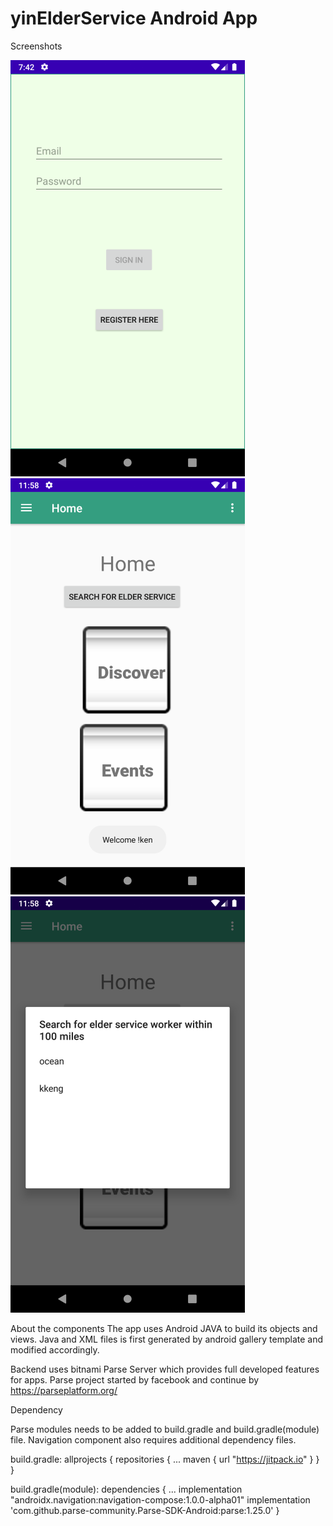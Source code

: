 
# yinElderService Android App


Screenshots

![LOGIN SCREEn](/doc/elderservice/Screenshot_1604634177_small.png)
![HOME](/doc/elderservice/Screenshot_1604649486_small.png)
![SEARCH](/doc/elderservice/Screenshot_1604649499_small.png)

About the components
The app uses Android JAVA to build its objects and views. Java and XML files is first generated by
android gallery template and modified accordingly.

Backend uses bitnami Parse Server which provides full developed features for apps. Parse project
started by facebook and continue by  https://parseplatform.org/

Dependency

Parse modules needs to be added to build.gradle and build.gradle(module) file.
Navigation component also requires additional dependency files.

build.gradle:
allprojects {
    repositories {
        ...
        maven { url "https://jitpack.io" }
    }
}

build.gradle(module):
dependencies {
    ...
    implementation "androidx.navigation:navigation-compose:1.0.0-alpha01"
    implementation 'com.github.parse-community.Parse-SDK-Android:parse:1.25.0'
}




